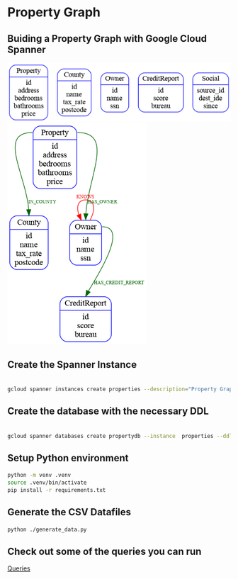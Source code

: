 #  Property Graph

## Buiding a Property Graph with Google Cloud Spanner

![datasources](./docs/datasources.png)
![graph](./docs/graph.png)

## Create the Spanner Instance

```bash

gcloud spanner instances create properties --description="Property Graph Database" --nodes=1 --config=regional-us-central1

```

## Create the database with the necessary DDL

```bash

gcloud spanner databases create propertydb --instance  properties --ddl-file=PropertyGraphDDL.sql

```

## Setup Python environment

```bash
python -m venv .venv
source .venv/bin/activate
pip install -r requirements.txt 
```

## Generate the CSV Datafiles

```bash
python ./generate_data.py
```

## Check out some of the queries you can run

[Queries](./SampleQueries.md)
